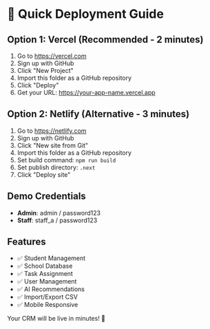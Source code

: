 # 🚀 Quick Deployment Guide

## Option 1: Vercel (Recommended - 2 minutes)

1. Go to https://vercel.com
2. Sign up with GitHub
3. Click "New Project"
4. Import this folder as a GitHub repository
5. Click "Deploy"
6. Get your URL: https://your-app-name.vercel.app

## Option 2: Netlify (Alternative - 3 minutes)

1. Go to https://netlify.com
2. Sign up with GitHub
3. Click "New site from Git"
4. Import this folder as a GitHub repository
5. Set build command: `npm run build`
6. Set publish directory: `.next`
7. Click "Deploy site"

## Demo Credentials

- **Admin**: admin / password123
- **Staff**: staff_a / password123

## Features

- ✅ Student Management
- ✅ School Database
- ✅ Task Assignment
- ✅ User Management
- ✅ AI Recommendations
- ✅ Import/Export CSV
- ✅ Mobile Responsive

Your CRM will be live in minutes! 🎉
